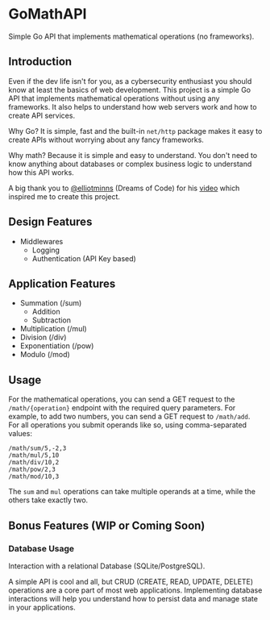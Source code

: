 # GoMathAPI

Simple Go API that implements mathematical operations (no frameworks).

## Introduction

Even if the dev life isn't for you, as a cybersecurity enthusiast you should know at least the basics of web development. This project is a simple Go API that implements mathematical operations without using any frameworks. It also helps to understand how web servers work and how to create API services.

Why Go? It is simple, fast and the built-in `net/http` package makes it easy to create APIs without worrying about any fancy frameworks.

Why math? Because it is simple and easy to understand. You don't need to know anything about databases or complex business logic to understand how this API works.

A big thank you to [@elliotminns](https://github.com/elliottminns) (Dreams of Code) for his [video](https://youtu.be/H7tbjKFSg58?si=hep2W0kGxAUFcZ--) which inspired me to create this project.

## Design Features

-   Middlewares
    -   Logging
    -   Authentication (API Key based)

## Application Features

-   Summation (/sum)
    -   Addition
    -   Subtraction
-   Multiplication (/mul)
-   Division (/div)
-   Exponentiation (/pow)
-   Modulo (/mod)

## Usage

For the mathematical operations, you can send a GET request to the `/math/{operation}` endpoint with the required query parameters. For example, to add two numbers, you can send a GET request to `/math/add`. For all operations you submit operands like so, using comma-separated values:

```
/math/sum/5,-2,3
/math/mul/5,10
/math/div/10,2
/math/pow/2,3
/math/mod/10,3
```

The `sum` and `mul` operations can take multiple operands at a time, while the others take exactly two.

## Bonus Features (WIP or Coming Soon)

### Database Usage

Interaction with a relational Database (SQLite/PostgreSQL).

A simple API is cool and all, but CRUD (CREATE, READ, UPDATE, DELETE) operations are a core part of most web applications. Implementing database interactions will help you understand how to persist data and manage state in your applications.
